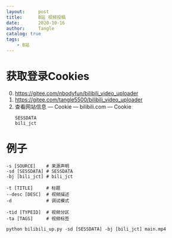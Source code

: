 ```yaml
---
layout:     post
title:      B站 视频投稿
date:       2020-10-16
author:     Tangle
catalog: true
tags:
    - B站
---
```


# 获取登录Cookies

0. <https://gitee.com/nbodyfun/bilibili_video_uploader>
0. <https://gitee.com/tangle5500/bilibili_video_uploader>
0.  查看网站信息 — Cookie — bilibili.com — Cookie
    ```
    SESSDATA
    bili_jct
    ```

# 例子

```
-s [SOURCE]    # 来源声明
-sd [SESSDATA] # SESSDATA
-bj [bili_jct] # bili_jct

-t [TITLE]     # 标题
--desc [DESC]  # 视频描述
-d             # 调试模式

-tid [TYPEID]  # 视频分区
-ta [TAGS]     # 视频标签
```

```
python bilibili_up.py -sd [SESSDATA] -bj [bili_jct] main.mp4
```
